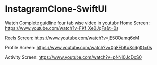 # InstagramClone-SwiftUI

Watch Complete guidline four tab wise video in youtube
Home Screen : https://www.youtube.com/watch?v=FKf_Xe0JqFs&t=0s 

Reels Screen: https://www.youtube.com/watch?v=jE5OOamq6xM

Profile Screen: https://www.youtube.com/watch?v=0gKEbKxXs6g&t=0s

Activity Screen: https://www.youtube.com/watch?v=pNNI0JcDxS0
